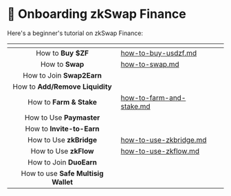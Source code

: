 # 🚀 Onboarding zkSwap Finance

Here's a beginner's tutorial on zkSwap Finance:

<table data-card-size="large" data-view="cards" data-full-width="false"><thead><tr><th align="center"></th><th data-hidden data-card-target data-type="content-ref"></th><th data-hidden data-card-cover data-type="files"></th></tr></thead><tbody><tr><td align="center">How to <strong>Buy $ZF</strong></td><td><a href="how-to-buy-usdzf.md">how-to-buy-usdzf.md</a></td><td></td></tr><tr><td align="center">How to <strong>Swap</strong></td><td><a href="how-to-swap.md">how-to-swap.md</a></td><td></td></tr><tr><td align="center">How to Join <strong>Swap2Earn</strong></td><td></td><td></td></tr><tr><td align="center">How to <strong>Add/Remove Liquidity</strong></td><td></td><td></td></tr><tr><td align="center">How to <strong>Farm &#x26; Stake</strong></td><td><a href="how-to-farm-and-stake.md">how-to-farm-and-stake.md</a></td><td></td></tr><tr><td align="center">How to Use <strong>Paymaster</strong></td><td></td><td></td></tr><tr><td align="center">How to <strong>Invite-to-Earn</strong></td><td></td><td></td></tr><tr><td align="center">How to Use <strong>zkBridge</strong></td><td><a href="how-to-use-zkbridge.md">how-to-use-zkbridge.md</a></td><td></td></tr><tr><td align="center">How to Use <strong>zkFlow</strong></td><td><a href="how-to-use-zkflow.md">how-to-use-zkflow.md</a></td><td></td></tr><tr><td align="center">How to Join <strong>DuoEarn</strong></td><td></td><td></td></tr><tr><td align="center">How to use <strong>Safe Multisig Wallet</strong></td><td></td><td></td></tr></tbody></table>

